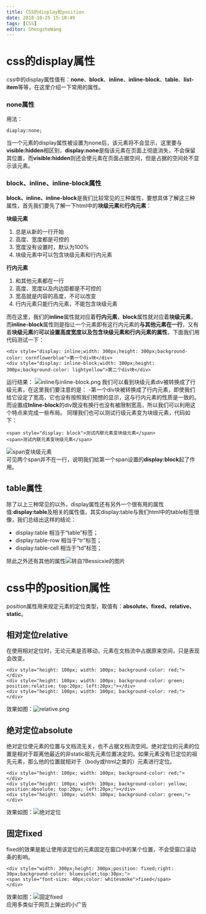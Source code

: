 ```yaml
---
title: CSS的display和position
date: 2018-10-25 15:10:49
tags: [CSS]
editor: ShengzheWang
---
```

# css的display属性
css中的display属性值有：**none**、**block**、**inline**、**inline-block**、**table**、**list-item**等等，在这里介绍一下常用的属性。
### none属性
用法：
```
diaplay:none;
```
当一个元素的display属性被设置为none后，该元素将不会显示，这里要与**visible:hidden**相区别，**display:none**是指该元素在页面上彻底消失，不会保留其位置，而**visible:hidden**则还会使元素在页面占据空间，但是占据的空间处不显示该元素。

### block、inline、inline-block属性
**block、inline、inline-block**是我们比较常见的三种属性，要想具体了解这三种属性，首先我们要先了解一下html中的**块级元素**和**行内元素**：

**块级元素**  
1. 总是从新的一行开始
2. 高度、宽度都是可控的
3. 宽度没有设置时，默认为100%
4. 块级元素中可以包含块级元素和行内元素

**行内元素**   
1. 和其他元素都在一行
2. 高度、宽度以及内边距都是不可控的
3. 宽高就是内容的高度，不可以改变
4. 行内元素只能行内元素，不能包含块级元素

而在这里，我们的**inline**属性就对应着**行内元素**，**block**属性就对应着**块级元素**，而**inline-block**属性则是指让一个元素即有这行内元素的**与其他元素在一行**，又有着**块级元素**的**可以设置高度宽度以及包含块级元素和行内元素的属性**，下面我们用代码测试一下：  
```
<div style="display: inline;width: 300px;height: 300px;background-color: cornflowerblue">第一个div块</div>
<div style="display: inline-block;width: 300px;height: 300px;background-color: lightyellow">第二个div块</div>
```
运行结果：
![inline与inline-block.png](https://upload-images.jianshu.io/upload_images/11200005-a480a8ee54a3bf29.png?imageMogr2/auto-orient/strip%7CimageView2/2/w/1240)
我们可以看到块级元素div被转换成了行级元素，在这里我们要注意的是：
-第一个div块被转换成了行内元素，即使我们给它设定了宽高，它也没有按照我们预想的显示，这与行内元素的性质是一致的。而设置成**Inline-block**的div既没有换行也没有被限制宽高，所以我们可以利用这个特点来完成一些布局。
同理我们也可以测试行级元素变为块级元素，代码如下：
```
<span style="display: block">测试内联元素变块级元素</span>
<span>测试内联元素变块级元素</span>
```
![span变块级元素](https://upload-images.jianshu.io/upload_images/11200005-4693542ea3ffa0f1.png?imageMogr2/auto-orient/strip%7CimageView2/2/w/1240)  
可见两个span并不在一行，说明我们给第一个span设置的**display:block**起了作用。

## table属性
除了以上三种常见的以外，display属性还有另外一个很有用的属性值:**display:table**及相关的属性值，其实display:table与我们html中的table标签很像，我们总结出这样的结论：
- display:table  相当于“table”标签； 
- display:table-row  相当于“tr”标签； 
- display:table-cell  相当于“td”标签；

除此之外还有其他的属性![转自?[Bessicxie](https://me.csdn.net/Bessicxie)的图片](https://upload-images.jianshu.io/upload_images/11200005-dcfd5244b6907da2.png?imageMogr2/auto-orient/strip%7CimageView2/2/w/1240)

# css中的position属性
position属性用来规定元素的定位类型，取值有：**absolute、fixed、relative、static**。
## 相对定位relative
在使用相对定位时，无论元素是否移动，元素在文档流中占据原来空间，只是表现会改变。
```
<div style="height: 100px; width: 100px; background-color: red;"></div>
<div style="height: 100px; width: 100px; background-color: green; position:relative; top:20px; left:20px;"></div>
<div style="height: 100px; width: 100px; background-color: red;"></div>
```
效果如图：![relative.png](https://upload-images.jianshu.io/upload_images/11200005-cb3c8b202ea08545.png?imageMogr2/auto-orient/strip%7CimageView2/2/w/1240)


## 绝对定位absolute
绝对定位使元素的位置与文档流无关，也不占据文档流空间。绝对定位的元素的位置是相对于距离他最近的非static祖先元素位置决定的。如果元素没有已定位的祖先元素，那么他的位置就相对于（body或html之类的）元素进行定位。
```
<div style="height: 100px; width: 100px; background-color: red;"></div>
<div style="height: 100px; width: 100px; background-color: yellow; position:absolute; top:20px; left:20px;"></div>
<div style="height: 100px; width: 100px; background-color: green;"></div>
```
效果如图：![绝对定位](https://upload-images.jianshu.io/upload_images/11200005-0bb231ea6cd86607.png?imageMogr2/auto-orient/strip%7CimageView2/2/w/1240)

## 固定fixed
fixed的效果是能让使用该定位的元素固定在窗口中的某个位置，不会受窗口滚动条的影响。
```
<div style="width: 300px;height: 300px;position: fixed;right: 30px;background-color: blueviolet;top:30px;">
<span style="font-size: 40px;color: whitesmoke">fixed</span>
</div>
```
效果如图：![固定fixed](/images/11200005-9ef380678c1687d5.png)  
应用多类似于网页上弹出的小广告